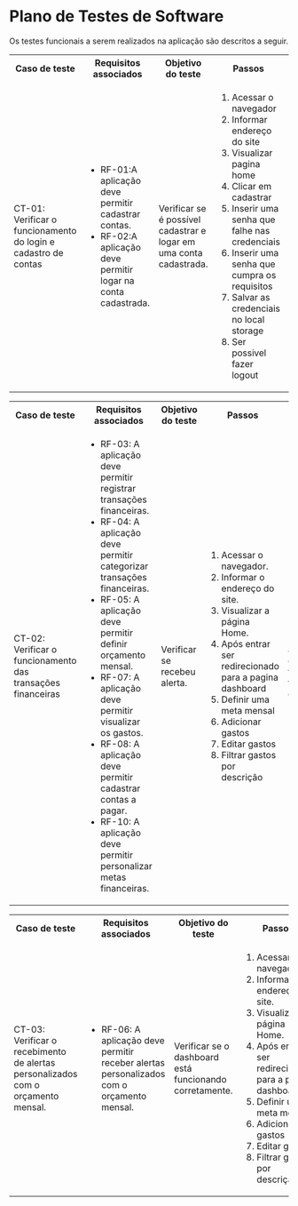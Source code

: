 # Plano de Testes de Software

Os testes funcionais a serem realizados na aplicação são descritos a seguir.

<table>
 <tr>
  <th>Caso de teste</th>
  <th>Requisitos associados</th>
  <th>Objetivo do teste</th>
  <th>Passos</th>
  <th>Critérios de êxito</th>
  <th>Responsável</th>
 </tr>
 <tr>
  <td>CT-01: Verificar o funcionamento do login e cadastro de contas</td>
  <td>
   <ul>
    <li>RF-01:A aplicação deve permitir cadastrar contas.</li>
   <li>RF-02:A aplicação deve permitir logar na conta cadastrada.</li>
   </ul>
  </td>
  <td>Verificar se é possível cadastrar e logar em uma conta cadastrada.</td>
  <td>
   <ol>
  <li>Acessar o navegador</li>
  <li>Informar endereço do site</li>
  <li>Visualizar pagina home</li>
  <li>Clicar em cadastrar</li>
  <li>Inserir uma senha que falhe nas credenciais</li>
  <li>Inserir uma senha que cumpra os requisitos</li>
  <li>Salvar as credenciais no local storage</li>
  <li>Ser possivel fazer logout</li>

   </ol>
   </td>
  <td>Deve permitir cadastrar e logar na conta cadastrada com sucesso.</td>
  <td>Bruno</td>
 </tr>
</table>

<table>
 <tr>
  <th>Caso de teste</th>
  <th>Requisitos associados</th>
  <th>Objetivo do teste</th>
  <th>Passos</th>
  <th>Critérios de êxito</th>
  <th>Responsável</th>
 </tr>
 <tr>
  <td>CT-02: Verificar o funcionamento das transações financeiras</td>
  <td>
   <ul>
    <li>RF-03:	A aplicação deve permitir registrar transações financeiras.</li>
    <li>RF-04:	A aplicação deve permitir categorizar transações financeiras.</li>
    <li>RF-05:	A aplicação deve permitir definir orçamento mensal.</li>
    <li>RF-07:	A aplicação deve permitir visualizar os gastos.</li>
    <li>RF-08:	A aplicação deve permitir cadastrar contas a pagar.</li>
    <li>RF-10:	A aplicação deve permitir personalizar metas financeiras.</li>
   </ul>
  </td>
  <td>Verificar se recebeu alerta.</td>
  <td>
   <ol>
    <li>Acessar o navegador.</li>
    <li>Informar o endereço do site.</li>
    <li>Visualizar a página Home.</li>
    <li>Após entrar ser redirecionado para a pagina dashboard</li>
    <li>Definir uma meta mensal</li>
    <li>Adicionar gastos</li>
    <li>Editar gastos</li>
    <li>Filtrar gastos por descrição</li>
   </ol>
   </td>
  <td>Deve permitir acessar o dashboard e fazer as funcionalidades descritas.</td>
  <td>Rafael</td>
 </tr>
</table>

<table>
 <tr>
  <th>Caso de teste</th>
  <th>Requisitos associados</th>
  <th>Objetivo do teste</th>
  <th>Passos</th>
  <th>Critérios de êxito</th>
  <th>Responsável</th>
 </tr>
 <tr>
  <td>CT-03: Verificar o recebimento de alertas personalizados com o orçamento mensal.</td>
  <td>
   <ul>
    <li>RF-06:	A aplicação deve permitir receber alertas personalizados com o orçamento mensal.</li>
   </ul>
  </td>
  <td>Verificar se o dashboard está funcionando corretamente.</td>
  <td>
   <ol>
    <li>Acessar o navegador.</li>
    <li>Informar o endereço do site.</li>
    <li>Visualizar a página Home.</li>
    <li>Após entrar ser redirecionado para a pagina dashboard</li>
    <li>Definir uma meta mensal</li>
    <li>Adicionar gastos</li>
    <li>Editar gastos</li>
    <li>Filtrar gastos por descrição</li>
   </ol>
   </td>
  <td>Deve receber o alertar personalizado de acordo com o orçamento mensal.</td>
  <td>Rafael</td>
 </tr>
</table>


